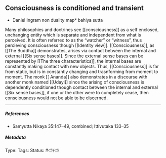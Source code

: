 ## Consciousness is conditioned and transient  # 

- Daniel Ingram non duality map* bahiya sutta

Many philosophies and doctrines see [[consciousness]] as a self enclosed, unchanging entity which is separate and independent from what is perceived. It is often referred to as the “watcher” or “witness”, thus percieving  consciousness though [[Identity view]]. [[Consciousness]], as [[The Buddha]] demonstrates, arises via contact between the internal and external [[Six sense bases]]. Since the external sense bases can be represented by [[The three characteristics]], the internal bases are constantly making contact with new objects. Thus, [[Consciousness]] is far from static, but is in constantly changing and trasnforming from moment to moment. The monk [[ Ananda]] also demonstrates in a discourse with another monk named  [[Udayi]] since the arising of consciousness is dependently conditioned though contact between the internal and external [[Six sense bases]], if one or the other were to completely cease, then consciousness would not be able to be discerned. 

___

##### References

- Samyutta Nikaya 35:147–49, combined; Ittivutaka 133–35

##### Metadata

Type: 
Tags:
Status: #⛅️/⛅️ 